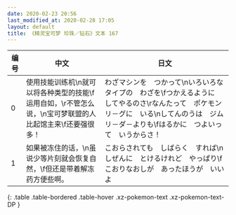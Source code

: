 ```yaml
---
date: 2020-02-23 20:56
last_modified_at: 2020-02-28 17:05
layout: default
title: 《精灵宝可梦 珍珠／钻石》文本 167
---
```

| 编号 | 中文 | 日文 |
| ---- | ---- | ---- |
| 0 | 使用技能训练机\n就可以将各种类型的技能\f运用自如，\r不管怎么说，\n宝可梦联盟的人比起馆主来\f还要强很多！ | わざマシンを　つかって\nいろいろな　タイプの　わざを\fつかえるように　してやるのさ\rなんたって　ポケモンリ－グに　いる\nしてんのうは　ジムリ－ダ－よりも\fはるかに　つよいって　いうからさ！ |
| 1 | 如果被冻住的话，\n虽说少等片刻就会恢复自然，\f但还是带着解冻药方便些啊。 | こおらされても　しばらく　すれば\nしぜんに　とけるけれど　やっぱり\fこおりなおしが　あったほうが　いいよ |
{: .table .table-bordered .table-hover .xz-pokemon-text .xz-pokemon-text-DP }